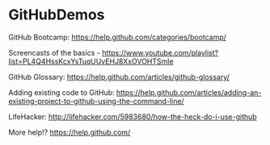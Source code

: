 # GitHubDemos
GitHub Bootcamp: https://help.github.com/categories/bootcamp/

Screencasts of the basics - https://www.youtube.com/playlist?list=PL4Q4HssKcxYsTuqUUvEHJ8XxOVOHTSmle

GitHub Glossary: https://help.github.com/articles/github-glossary/

Adding existing code to GitHub: https://help.github.com/articles/adding-an-existing-project-to-github-using-the-command-line/

LifeHacker: http://lifehacker.com/5983680/how-the-heck-do-i-use-github

More help!? https://help.github.com/
